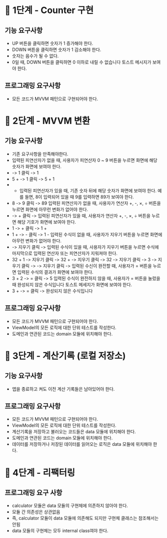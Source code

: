 # 🚀 1단계 - Counter 구현

## 기능 요구사항

- UP 버튼을 클릭하면 숫자가 1 증가해야 한다.
- DOWN 버튼을 클릭하면 숫자가 1 감소해야 한다.
- 숫자는 음수가 될 수 없다.
- 0일 때, DOWN 버튼을 클릭하면 0 이하로 내릴 수 없습니다 토스트 메시지가 보여야 한다.

## 프로그래밍 요구사항

- 모든 코드가 MVVM 패턴으로 구현되어야 한다.

# 🚀 2단계 - MVVM 변환

## 기능 요구사항

- 기존 요구사항을 만족해야한다.
- 입력된 피연산자가 없을 때, 사용자가 피연산자 0 ~ 9 버튼을 누르면 화면에 해당 숫자가 화면에 보여야 한다.
- -> 1 클릭 -> 1
- 5 + -> 1 클릭 -> 5 + 1
-
    - 입력된 피연산자가 있을 때, 기존 숫자 뒤에 해당 숫자가 화면에 보여야 한다. 예를 들면, 8이 입력되어 있을 때 9를 입력하면 89가 보여야 한다.
- 8 -> 9 클릭 -> 89 입력된 피연산자가 없을 때, 사용자가 연산자 +, -, ×, ÷ 버튼을 누르면 화면에 아무런 변화가 없어야 한다.
- -> + 클릭 ->
  입력된 피연산자가 있을 때, 사용자가 연산자 +, -, ×, ÷ 버튼을 누르면 해당 기호가 화면에 보여야 한다.
- 1 -> + 클릭 -> 1 +
- 1 + -> - 클릭 -> 1 - 입력된 수식이 없을 때, 사용자가 지우기 버튼을 누르면 화면에 아무런 변화가 없어야 한다.
- -> 지우기 클릭 ->
  입력된 수식이 있을 때, 사용자가 지우기 버튼을 누르면 수식에 마지막으로 입력된 연산자 또는 피연산자가 지워져야 한다.
- 32 + 1 -> 지우기 클릭 -> 32 + -> 지우기 클릭 -> 32 -> 지우기 클릭 -> 3 -> 지우기 클릭 ->  -> 지우기 클릭 ->
  입력된 수신이 완전할 때, 사용자가 = 버튼을 누르면 입력된 수식의 결과가 화면에 보여야 한다.
- 3 + 2 -> = 클릭 -> 5 입력된 수식이 완전하지 않을 때, 사용자가 = 버튼을 눌렀을 때 완성되지 않은 수식입니다 토스트 메세지가 화면에 보여야 한다.
- 3 + -> = 클릭 -> 완성되지 않은 수식입니다

## 프로그래밍 요구사항

- 모든 코드가 MVVM 패턴으로 구현되어야 한다.
- ViewModel의 모든 로직에 대한 단위 테스트를 작성한다.
- 도메인과 연관된 코드는 domain 모듈에 위치해야 한다.

# 🚀 3단계 - 계산기록 (로컬 저장소)

## 기능 요구사항

- 앱을 종료하고 켜도 이전 계산 기록들은 남아있어야 한다.

## 프로그래밍 요구사항

- 모든 코드가 MVVM 패턴으로 구현되어야 한다.
- ViewModel의 모든 로직에 대한 단위 테스트를 작성한다.
- 계산기록을 저장하고 불러오는 코드들은 data 모듈에 위치해야 한다.
- 도메인과 연관된 코드는 domain 모듈에 위치해야 한다.
- 데이터를 저장하거나 저장된 데이터를 읽어오는 로직은 data 모듈에 위치해야 한다.

# 🚀 4단계 - 리팩터링

## 프로그래밍 요구 사항

- calculator 모듈은 data 모듈의 구현체에 의존하지 않아야 한다.
- 모듈 간 의존성은 상관없음
- 즉, calculator 모듈이 data 모듈에 의존해도 되지만 구현체 클래스는 참조해서는 안됨
- data 모듈의 구현체는 모두 internal class여야 한다.
